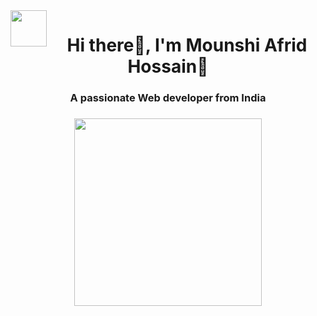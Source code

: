 <img align="left" height="58" src="https://github.com/Anmol-Baranwal/Cool-GIFs-For-GitHub/assets/74038190/7bb1e704-6026-48f9-8435-2f4d40101348"  />

###

<h1 align="center">Hi there👋, I'm Mounshi Afrid Hossain🧑</h1>

###

<h3 align="center">A passionate Web developer from India</h3>

###

<div align="center">
  <img height="300" src="https://user-images.githubusercontent.com/74038190/216644497-1951db19-8f3d-4e44-ac08-8e9d7e0d94a7.gif"  />
</div>

###

<h2 align="left"></h2>

###
